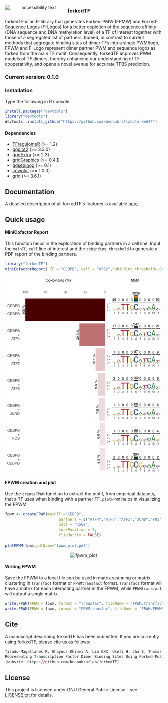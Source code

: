 <p align="center">
  <img src="http://benoukraf-lab.com/wp-content/uploads/2020/03/forked-logo.png" width="200" alt="accessibility text" align='left'>
</p> 

### forkedTF
forkedTF is an R-library that generates Forked-PMW (FPMW) and Forked-Sequence Logos (F-Logos) for a better depiction of the sequence affinity (DNA sequence and DNA methylation level) of a TF of interest together with those of a segregated list of partners. Indeed, in contrast to current methods that aggregate binding sites of dimer TFs into a single PWM/logo, FPWM and F-Logo represent dimer partner PWM and sequence logos as forked from the main TF motif. Consequently, forkedTF improves PWM models of TF dimers, thereby enhancing our understanding of TF cooperativity, and opens a novel avenue for accurate TFBS prediction.
 
### Current version: 0.1.0
### Installation
Type the following in R console:
```r
install.packages("devtools")
library("devtools")
devtools::install_github("https://github.com/benoukraflab/forkedTF")
```
#### Dependencies
   - [TFregulomeR](https://github.com/benoukraflab/TFregulomeR) (>= 1.2)
   - [ggplot2](https://cran.r-project.org/web/packages/ggplot2/index.html) (>= 3.3.0)
   - [gridExtra](https://cran.r-project.org/web/packages/gridExtra/index.html) (>= 2.3)
   - [gridGraphics](https://cran.r-project.org/web/packages/gridGraphics/index.html) (>= 0.4.1)
   - [ggseqlogo](https://cran.r-project.org/web/packages/ggseqlogo/index.html) (>= 0.1)
   - [cowplot](https://cran.r-project.org/web/packages/cowplot/index.html) (>= 1.0.0)
   - [grid](https://www.rdocumentation.org/packages/grid/versions/3.6.1) (>= 3.6.1)

## Documentation
A detailed description of all forkedTF's features is available [here](http://benoukraf-lab.com/vignettes/vignette-FPWM.html).

## Quick usage
#### MiniCofactor Report
This function helps in the exploration of binding partners in a cell line. Input the `mainTF`, `cell` line of interest and the `cobinding_threshold` to generate a PDF report of the binding partners.

```r
library("forkedTF")
miniCofactorReport( TF = "CEBPB", cell = "K562",cobinding_threshold=.06)
```
<div align="center">
<a name="miniCofactorReport"/>
<img src="./inst/MM1_HSA_K562_CEBPB_cofactor_minireport.png" alt="miniCofactorReport" width="490" height="630" ></img>
</a>
</div>

#### FPWM creation and plot
Use the `createFPWM` function to extract the motif, from empirical datasets, that a TF uses when binding with a partner TF. `plotFPWM` helps in visualizing the FPWM.
```r
fpwm <- createFPWM(mainTF ="CEBPB",
                        partners = c("ATF4","ATF7","ATF3","JUND","FOS","CEBPD"),
                        cell = "K562", 
                        forkPosition = 5,
                        flipMatrix = FALSE)

plotFPWM(fpwm,pdfName="fpwm_plot.pdf")
```
<div align="center">
<a name="fpwm_plot"/>
<img src="./inst/fpwm_plot.png" alt="fpwm_plot" width="340" height="630" ></img>
</a>
</div>

#### Writing FPWM
Save the FPWM to a local file can be used in matrix scanning or matrix clustering in `transfact` format or `FPWMtransfact` format. `Transfact` format will have a matrix for each interacting partner in the FPWM, while `FPWMtransfact` will output a single matrix.
```r
write.FPWM(FPWM = fpwm, format = "transfac", fileName = "FPWM.transfact" )
write.FPWM(FPWM = fpwm, format = "FPWMtransfac", fileName = "FPWM.FPWMtransfac" )
```
   
## Cite
A manuscript describing forkedTF has been submitted. If you are currently using forkedTF, please cite us as follows: 
```r
Tirado-Magallanes R, Ghayour-Khiavi A, Lin QXX, Usefi H, Jha S, Thomas-Chollier M, Thieffry D, Benoukraf T.
Representing Transcription Factor Dimer Binding Sites Using Forked-Position Weight Matrices and Forked-Sequence Logos
[website: https://github.com/benoukraflab/forkedTF]
```
## License
This project is licensed under GNU General Public License - see [LICENSE.txt](./LICENSE.txt) for details.
